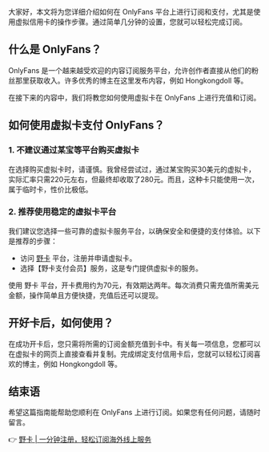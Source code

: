大家好，本文将为您详细介绍如何在 OnlyFans 平台上进行订阅和支付，尤其是使用虚拟信用卡的操作步骤。通过简单几分钟的设置，您就可以轻松完成订阅。

## 什么是 OnlyFans？

OnlyFans 是一个越来越受欢迎的内容订阅服务平台，允许创作者直接从他们的粉丝那里获取收入。许多优秀的博主在这里发布内容，例如 Hongkongdoll 等。

在接下来的内容中，我们将教您如何使用虚拟卡在 OnlyFans 上进行充值和订阅。

## 如何使用虚拟卡支付 OnlyFans？

### 1. 不建议通过某宝等平台购买虚拟卡

在选择购买虚拟卡时，请谨慎。我曾经尝试过，通过某宝购买30美元的虚拟卡，实际汇率只需220元左右，但最终却收取了280元。而且，这种卡只能使用一次，属于临时卡，性价比极低。

### 2. 推荐使用稳定的虚拟卡平台

我们建议您选择一些可靠的虚拟卡服务平台，以确保安全和便捷的支付体验。以下是推荐的步骤：

- 访问 [野卡](https://bit.ly/bewildcard) 平台，注册并申请虚拟卡。
- 选择【野卡支付会员】服务，这是专门提供虚拟卡的服务。

使用 野卡 平台，开卡费用约为70元，有效期达两年。每次消费只需充值所需美元金额，操作简单且方便快捷，充值后还可以提现。

## 开好卡后，如何使用？

在成功开卡后，您只需将所需的订阅金额充值到卡中。有关每一项信息，您都可以在虚拟卡的网页上直接查看并复制。完成绑定支付信用卡后，您就可以轻松订阅喜欢的博主，例如 Hongkongdoll 等。

## 结束语

希望这篇指南能帮助您顺利在 OnlyFans 上进行订阅。如果您有任何问题，请随时留言。

👉 [野卡 | 一分钟注册，轻松订阅海外线上服务](https://bit.ly/bewildcard)